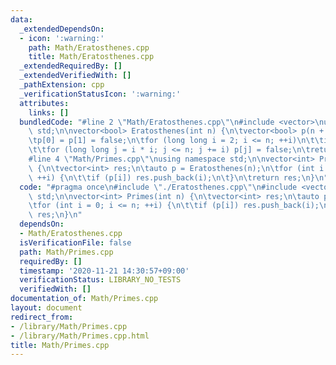 ```yaml
---
data:
  _extendedDependsOn:
  - icon: ':warning:'
    path: Math/Eratosthenes.cpp
    title: Math/Eratosthenes.cpp
  _extendedRequiredBy: []
  _extendedVerifiedWith: []
  _pathExtension: cpp
  _verificationStatusIcon: ':warning:'
  attributes:
    links: []
  bundledCode: "#line 2 \"Math/Eratosthenes.cpp\"\n#include <vector>\nusing namespace\
    \ std;\n\nvector<bool> Eratosthenes(int n) {\n\tvector<bool> p(n + 1, true);\n\
    \tp[0] = p[1] = false;\n\tfor (long long i = 2; i <= n; ++i)\n\t\tif (p[i])\n\t\
    \t\tfor (long long j = i * i; j <= n; j += i) p[j] = false;\n\treturn p;\n}\n\
    #line 4 \"Math/Primes.cpp\"\nusing namespace std;\n\nvector<int> Primes(int n)\
    \ {\n\tvector<int> res;\n\tauto p = Eratosthenes(n);\n\tfor (int i = 0; i <= n;\
    \ ++i) {\n\t\tif (p[i]) res.push_back(i);\n\t}\n\treturn res;\n}\n"
  code: "#pragma once\n#include \"./Eratosthenes.cpp\"\n#include <vector>\nusing namespace\
    \ std;\n\nvector<int> Primes(int n) {\n\tvector<int> res;\n\tauto p = Eratosthenes(n);\n\
    \tfor (int i = 0; i <= n; ++i) {\n\t\tif (p[i]) res.push_back(i);\n\t}\n\treturn\
    \ res;\n}\n"
  dependsOn:
  - Math/Eratosthenes.cpp
  isVerificationFile: false
  path: Math/Primes.cpp
  requiredBy: []
  timestamp: '2020-11-21 14:30:57+09:00'
  verificationStatus: LIBRARY_NO_TESTS
  verifiedWith: []
documentation_of: Math/Primes.cpp
layout: document
redirect_from:
- /library/Math/Primes.cpp
- /library/Math/Primes.cpp.html
title: Math/Primes.cpp
---
```

